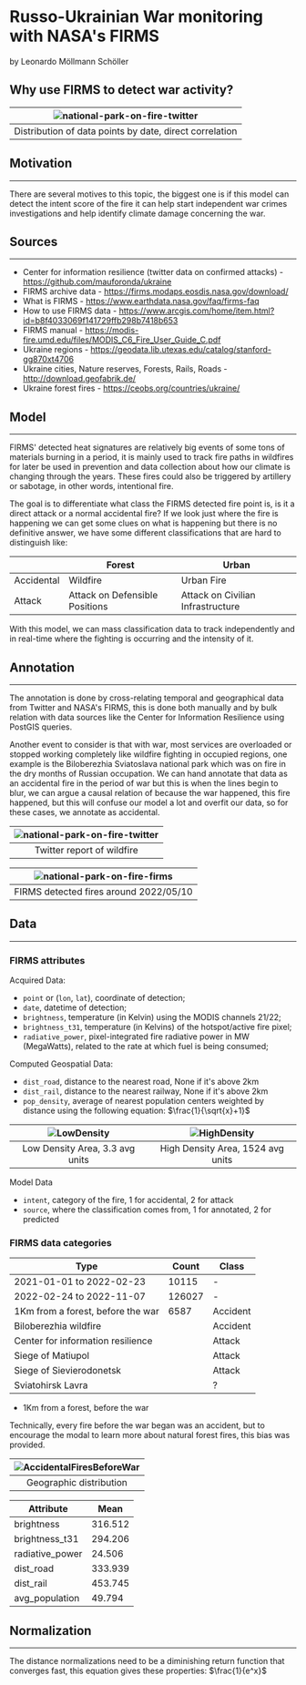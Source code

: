 # Russo-Ukrainian War monitoring with NASA's FIRMS
by Leonardo Möllmann Schöller

## Why use FIRMS to detect war activity?
| ![national-park-on-fire-twitter](./docs/FIRMSByDate.PNG) |
|:--:|
| Distribution of data points by date, direct correlation |

## Motivation
---
There are several motives to this topic, the biggest one is if this model can detect the intent score of the fire it can help start independent war crimes investigations and help identify climate damage concerning the war.

## Sources
---
* Center for information resilience (twitter data on confirmed attacks) - https://github.com/mauforonda/ukraine
* FIRMS archive data - https://firms.modaps.eosdis.nasa.gov/download/
* What is FIRMS - https://www.earthdata.nasa.gov/faq/firms-faq
* How to use FIRMS data - https://www.arcgis.com/home/item.html?id=b8f4033069f141729ffb298b7418b653
* FIRMS manual - https://modis-fire.umd.edu/files/MODIS_C6_Fire_User_Guide_C.pdf
* Ukraine regions - https://geodata.lib.utexas.edu/catalog/stanford-gg870xt4706
* Ukraine cities, Nature reserves, Forests, Rails, Roads - http://download.geofabrik.de/
* Ukraine forest fires - https://ceobs.org/countries/ukraine/

## Model
---
FIRMS' detected heat signatures are relatively big events of some tons of materials burning in a period, it is mainly used to track fire paths in wildfires for later be used in prevention and data collection about how our climate is changing through the years. These fires could also be triggered by artillery or sabotage, in other words, intentional fire.

The goal is to differentiate what class the FIRMS detected fire point is, is it a direct attack or a normal accidental fire? If we look just where the fire is happening we can get some clues on what is happening but there is no definitive answer, we have some different classifications that are hard to distinguish like:

|          |Forest                        |Urban                            |
|---       |---                           |---                              |
|Accidental|Wildfire                      |Urban Fire                       |
|Attack    |Attack on Defensible Positions|Attack on Civilian Infrastructure|

With this model, we can mass classification data to track independently and in real-time where the fighting is occurring and the intensity of it.

## Annotation
---
The annotation is done by cross-relating temporal and geographical data from Twitter and NASA's FIRMS, this is done both manually and by bulk relation with data sources like the Center for Information Resilience using PostGIS queries.

Another event to consider is that with war, most services are overloaded or stopped working completely like wildfire fighting in occupied regions, one example is the Biloberezhia Sviatoslava national park which was on fire in the dry months of Russian occupation. We can hand annotate that data as an accidental fire in the period of war but this is when the lines begin to blur, we can argue a causal relation of because the war happened, this fire happened, but this will confuse our model a lot and overfit our data, so for these cases, we annotate as accidental.

| ![national-park-on-fire-twitter](./docs/BiloberezhiaSviatoslavaTwitter.PNG) |
|:--:|
| Twitter report of wildfire |

| ![national-park-on-fire-firms](./docs/BiloberezhiaSviatoslavaFIRMS.PNG) |
|:--:|
| FIRMS detected fires around 2022/05/10 |

## Data
---
### FIRMS attributes
Acquired Data:
- `point` or (`lon`, `lat`), coordinate of detection;
- `date`, datetime of detection;
- `brightness`, temperature (in Kelvin) using the MODIS channels 21/22;
- `brightness_t31`, temperature (in Kelvins) of the hotspot/active fire pixel;
- `radiative_power`, pixel-integrated fire radiative power in MW (MegaWatts), related to the rate at which fuel is being consumed;

Computed Geospatial Data:
- `dist_road`, distance to the nearest road, None if it's above 2km
- `dist_rail`, distance to the nearest railway, None if it's above 2km
- `pop_density`, average of nearest population centers weighted by distance using the following equation: $\frac{1}{\sqrt{x}+1}$

| ![LowDensity](./docs/LowDensity.PNG) | ![HighDensity](./docs/HighDensity.PNG) |
|:--:|:--:|
| Low Density Area, 3.3 avg units | High Density Area, 1524 avg units |

Model Data
- `intent`, category of the fire, 1 for accidental, 2 for attack
- `source`, where the classification comes from, 1 for annotated, 2 for predicted

### FIRMS data categories
|Type                              |Count  |Class    |
|---                               |---    |---      |
|2021-01-01 to 2022-02-23          |10115  |-        |
|2022-02-24 to 2022-11-07          |126027 |-        |
|1Km from a forest, before the war |6587   |Accident |
|Biloberezhia wildfire             |       |Accident |
|Center for information resilience |       |Attack   |
|Siege of Matiupol                 |       |Attack   |
|Siege of Sievierodonetsk          |       |Attack   |
|Sviatohirsk Lavra                 |       |?        |

* 1Km from a forest, before the war

Technically, every fire before the war began was an accident, but to encourage the modal to learn more about natural forest fires, this bias was provided.

| ![AccidentalFiresBeforeWar](./docs/AccidentalFiresBeforeWar.PNG) |
|:--:|
| Geographic distribution |

|Attribute      |Mean    |
|---            |---     |
|brightness     |316.512 |
|brightness_t31 |294.206 |
|radiative_power|24.506  |
|dist_road      |333.939 |
|dist_rail      |453.745 |
|avg_population |49.794  |
## Normalization
---
The distance normalizations need to be a diminishing return function that converges fast, this equation gives these properties: $\frac{1}{e^x}$

